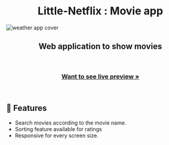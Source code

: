<h1 align="center">Little-Netflix : Movie app</h1> 

![weather app cover](https://venketeshrushi.github.io/Portfolio/static/media/n1.287835778fe1cbb59beb.png)

<h2 align="center">Web application to show movies</h2>    
<br />    
  <h3 align="center"><a href="https://peaceful-naiad-2c9d9b.netlify.app/"><strong>Want to see live preview »</strong></a></h3>

<br/>

 
## 🚀 Features
- Search movies according to the movie name.
- Sorting feature available for ratings 
- Responsive for every screen size.

<br/>
